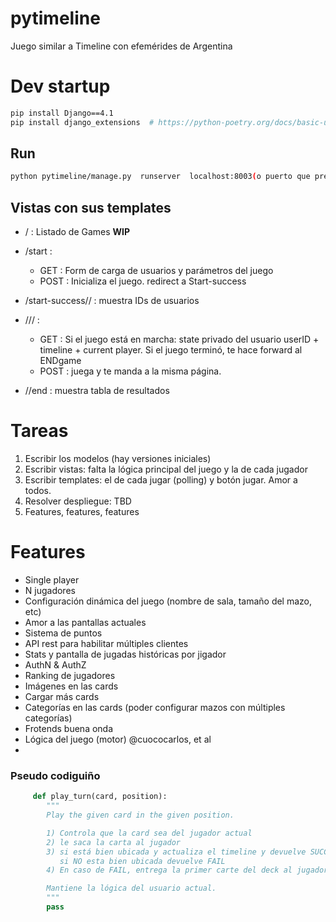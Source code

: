 # pytimeline
Juego similar a Timeline con efemérides de Argentina

# Dev startup

```bash
pip install Django==4.1
pip install django_extensions  # https://python-poetry.org/docs/basic-usage/

```
## Run 
```bash
python pytimeline/manage.py  runserver  localhost:8003(o puerto que prefieras)
```

## Vistas con sus templates

* / : Listado de Games **WIP**
* /start : 
    * GET : Form de carga de usuarios y parámetros del juego
    * POST : Inicializa el juego. redirect a Start-success

* /start-success/<gameID>/ :  muestra IDs de usuarios

* /<gameID>/<userID>/ : 
    * GET : Si el juego está en marcha: state privado del usuario userID + timeline + current player. Si el juego terminó, te hace forward al ENDgame
    * POST : juega y te manda a la misma página.

* /<gameID>/end : muestra tabla de resultados

# Tareas

1. Escribir los modelos (hay versiones iniciales)
1. Escribir vistas: falta la lógica principal del juego y la de cada jugador
1. Escribir templates: el de cada jugar (polling) y botón jugar. Amor a todos.
1. Resolver despliegue: TBD
1. Features, features, features

# Features

* Single player
* N jugadores
* Configuración dinámica del juego (nombre de sala, tamaño del mazo, etc)
* Amor a las pantallas actuales
* Sistema de puntos
* API rest para habilitar múltiples clientes
* Stats y pantalla de jugadas históricas por jigador
* AuthN & AuthZ
* Ranking de jugadores
* Imágenes en las cards
* Cargar más cards
* Categorías en las cards (poder configurar mazos con múltiples categorías)
* Frotends buena onda
* Lógica del juego (motor) @cuococarlos, et al
*

### Pseudo codiguiño

```python
     def play_turn(card, position):
        """
        Play the given card in the given position.

        1) Controla que la card sea del jugador actual
        2) le saca la carta al jugador
        3) si está bien ubicada y actualiza el timeline y devuelve SUCCESS
           si NO esta bien ubicada devuelve FAIL
        4) En caso de FAIL, entrega la primer carte del deck al jugador

        Mantiene la lógica del usuario actual.
        """
        pass
```
